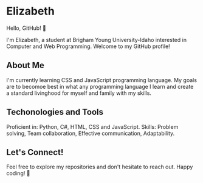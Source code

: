 # Elizabeth

Hello, GitHub! 👋

I'm Elizabeth, a student at Brigham Young University-Idaho interested in Computer and Web Programming. Welcome to my GitHub profile!

## About Me

I'm currently learning CSS and JavaScript programming language.
My goals are to becomoe best in what any programming language I learn and create a standard livinghood for myself and family with my skills.

## Techonologies and Tools
Proficient in: Python, C#, HTML, CSS and JavaScript.
Skills: Problem solving, Team collaboration, Effective communication, Adaptability.

## Let's Connect!

Feel free to explore my repositories and don't hesitate to reach out. Happy coding! 🚀
